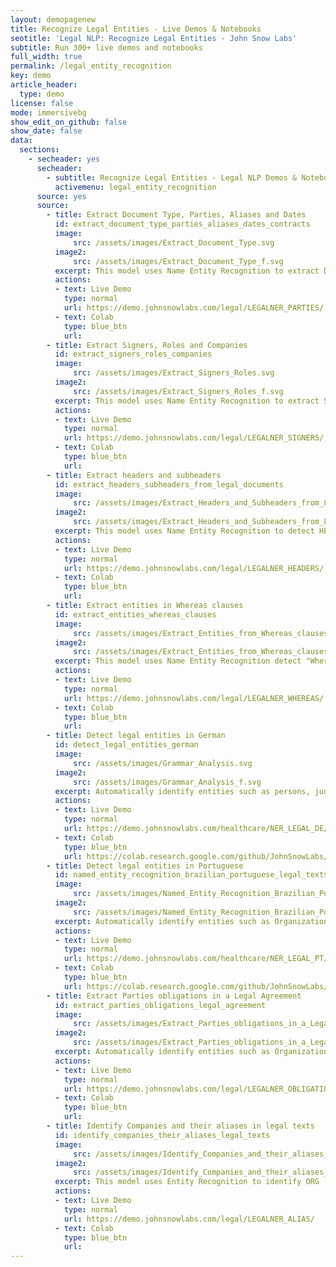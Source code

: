 ```yaml
---
layout: demopagenew
title: Recognize Legal Entities - Live Demos & Notebooks
seotitle: 'Legal NLP: Recognize Legal Entities - John Snow Labs'
subtitle: Run 300+ live demos and notebooks
full_width: true
permalink: /legal_entity_recognition
key: demo
article_header:
  type: demo
license: false
mode: immersivebg
show_edit_on_github: false
show_date: false
data:
  sections:  
    - secheader: yes
      secheader:
        - subtitle: Recognize Legal Entities - Legal NLP Demos & Notebooks
          activemenu: legal_entity_recognition
      source: yes
      source:
        - title: Extract Document Type, Parties, Aliases and Dates 
          id: extract_document_type_parties_aliases_dates_contracts    
          image: 
              src: /assets/images/Extract_Document_Type.svg
          image2: 
              src: /assets/images/Extract_Document_Type_f.svg
          excerpt: This model uses Name Entity Recognition to extract DOC (Document Type), PARTY (An Entity signing a contract), ALIAS (the way a company is named later on in the document) and EFFDATE (Effective Date of the contract).
          actions:
          - text: Live Demo
            type: normal
            url: https://demo.johnsnowlabs.com/legal/LEGALNER_PARTIES/
          - text: Colab
            type: blue_btn
            url: 
        - title: Extract Signers, Roles and Companies  
          id: extract_signers_roles_companies     
          image: 
              src: /assets/images/Extract_Signers_Roles.svg
          image2: 
              src: /assets/images/Extract_Signers_Roles_f.svg
          excerpt: This model uses Name Entity Recognition to extract SIGNING_PERSON (People signing a document), SIGNING_TITLE (the roles of those people in the company) and PARTY (Organizations).
          actions:
          - text: Live Demo
            type: normal
            url: https://demo.johnsnowlabs.com/legal/LEGALNER_SIGNERS/
          - text: Colab
            type: blue_btn
            url:
        - title: Extract headers and subheaders 
          id: extract_headers_subheaders_from_legal_documents   
          image: 
              src: /assets/images/Extract_Headers_and_Subheaders_from_Legal_Documents.svg
          image2: 
              src: /assets/images/Extract_Headers_and_Subheaders_from_Legal_Documents_f.svg
          excerpt: This model uses Name Entity Recognition to detect HEADERS and SUBHEADERS with aims to detect the different sections of a legal document.
          actions:
          - text: Live Demo
            type: normal
            url: https://demo.johnsnowlabs.com/legal/LEGALNER_HEADERS/
          - text: Colab
            type: blue_btn
            url: 
        - title: Extract entities in Whereas clauses 
          id: extract_entities_whereas_clauses      
          image: 
              src: /assets/images/Extract_Entities_from_Whereas_clauses.svg
          image2: 
              src: /assets/images/Extract_Entities_from_Whereas_clauses_f.svg
          excerpt: This model uses Name Entity Recognition detect "Whereas" clauses and extract, from them, the SUBJECT, the ACTION and the OBJECT.
          actions:
          - text: Live Demo
            type: normal
            url: https://demo.johnsnowlabs.com/legal/LEGALNER_WHEREAS/
          - text: Colab
            type: blue_btn
            url:
        - title: Detect legal entities in German
          id: detect_legal_entities_german
          image: 
              src: /assets/images/Grammar_Analysis.svg
          image2: 
              src: /assets/images/Grammar_Analysis_f.svg
          excerpt: Automatically identify entities such as persons, judges, lawyers, countries, cities, landscapes, organizations, courts, trademark laws, contracts, etc. in German legal text.
          actions:
          - text: Live Demo
            type: normal
            url: https://demo.johnsnowlabs.com/healthcare/NER_LEGAL_DE/
          - text: Colab
            type: blue_btn
            url: https://colab.research.google.com/github/JohnSnowLabs/spark-nlp-workshop/blob/master/tutorials/streamlit_notebooks/healthcare/NER_LEGAL_DE.ipynb
        - title: Detect legal entities in Portuguese
          id: named_entity_recognition_brazilian_portuguese_legal_texts  
          image: 
              src: /assets/images/Named_Entity_Recognition_Brazilian_Portuguese_Legal_Texts.svg
          image2: 
              src: /assets/images/Named_Entity_Recognition_Brazilian_Portuguese_Legal_Texts_f.svg
          excerpt: Automatically identify entities such as Organization, Jurisprudence, Legislation, Person, Location, and Time, etc. in (Brazilian) Portuguese legal text. 
          actions:
          - text: Live Demo
            type: normal
            url: https://demo.johnsnowlabs.com/healthcare/NER_LEGAL_PT/
          - text: Colab
            type: blue_btn
            url: https://colab.research.google.com/github/JohnSnowLabs/spark-nlp-workshop/blob/master/tutorials/streamlit_notebooks/healthcare/NER_LEGAL_PT.ipynb
        - title: Extract Parties obligations in a Legal Agreement 
          id: extract_parties_obligations_legal_agreement   
          image: 
              src: /assets/images/Extract_Parties_obligations_in_a_Legal_Agreement.svg
          image2: 
              src: /assets/images/Extract_Parties_obligations_in_a_Legal_Agreement_f.svg
          excerpt: Automatically identify entities such as Organization, Jurisprudence, Legislation, Person, Location, and Time, etc. in (Brazilian) Portuguese legal text. 
          actions:
          - text: Live Demo
            type: normal
            url: https://demo.johnsnowlabs.com/legal/LEGALNER_OBLIGATIONS/
          - text: Colab
            type: blue_btn
            url: 
        - title: Identify Companies and their aliases in legal texts
          id: identify_companies_their_aliases_legal_texts        
          image: 
              src: /assets/images/Identify_Companies_and_their_aliases_in_legal_texts.svg
          image2: 
              src: /assets/images/Identify_Companies_and_their_aliases_in_legal_texts_f.svg
          excerpt: This model uses Entity Recognition to identify ORG (Companies), their ALIAS (other names the company uses in the contract/agreement) and company PRODUCTS.
          actions:
          - text: Live Demo
            type: normal
            url: https://demo.johnsnowlabs.com/legal/LEGALNER_ALIAS/
          - text: Colab
            type: blue_btn
            url:
---
```

